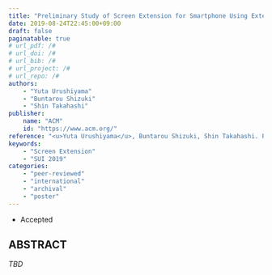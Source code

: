 ```yaml
---
title: "Preliminary Study of Screen Extension for Smartphone Using External Display"
date: 2019-08-24T22:45:00+09:00
draft: false
paginatable: true
# url_pdf: /#
# url_doi: /#
# url_bib: /#
# url_project: /#
# url_repo: /#
authors:
    - "Yuta Urushiyama"
    - "Buntarou Shizuki"
    - "Shin Takahashi"
publisher:
    name: "ACM"
    id: "https://www.acm.org/"
reference: "<u>Yuta Urushiyama</u>, Buntarou Shizuki, Shin Takahashi. Preliminary Study of Screen Extension for Smartphone Using External Display. SUI '19: ACM Symposium on Spatial User Interaction, October 19-20, 2019, 2 pages. (to appear)"
keywords:
    - "Screen Extension"
    - "SUI 2019"
categories:
    - "peer-reviewed"
    - "international"
    - "archival"
    - "poster"
---
```


- Accepted

## ABSTRACT

*TBD*
